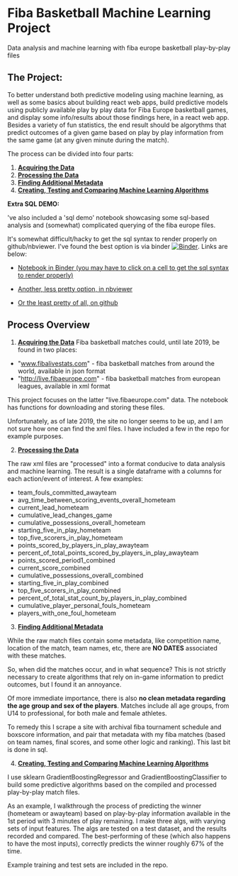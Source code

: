 # Fiba Basketball Machine Learning Project
Data analysis and machine learning with fiba europe basketball play-by-play files


## The Project:

To better understand both predictive modeling using machine learning, as well as some basics about building react web apps, build predictive models using publicly available play by play data for Fiba Europe basketball games, and display some info/results about those findings here, in a react web app. Besides a variety of fun statistics, the end result should be algorythms that predict outcomes of a given game based on play by play information from the same game (at any given minute during the match). 

The process can be divided into four parts: 

1. **[Acquiring the Data](fiba_part1_acquiring_data.ipynb)**
2. **[Processing the Data](fiba_part2_process_data.ipynb)**
3. **[Finding Additional Metadata](fiba_part3_finding_additional_metadata.ipynb)**
4. **[Creating, Testing and Comparing Machine Learning Algorithms](fiba_part4_making_algs.ipynb)**

**Extra SQL DEMO:** 

've also included a 'sql demo' notebook showcasing some sql-based analysis and (somewhat) complicated querying of the fiba europe files. 

It's somewhat difficult/hacky to get the sql syntax to render properly on github/nbviewer. I've found the best option is via binder [![Binder](https://mybinder.org/badge_logo.svg)](https://mybinder.org/v2/gh/insho/fiba-europe-basketball-project/master?filepath=fiba_europe_sql_demo.ipynb). Links are below:
* [Notebook in Binder (you may have to click on a cell to get the sql syntax to render properly)]((https://mybinder.org/v2/gh/insho/fiba-europe-basketball-project/master?filepath=fiba_europe_sql_demo.ipynb))

* [Another, less pretty option, in nbviewer](https://nbviewer.jupyter.org/github/insho/fiba-europe-basketball-project/blob/master/fiba_europe_sql_demo.ipynb) 
* [Or the least pretty of all, on github](fiba_europe_sql_demo.ipynb)

## Process Overview

1. **[Acquiring the Data](fiba_part1_acquiring_data.ipynb)**
Fiba basketball matches could, until late 2019, be found in two places:
* "www.fibalivestats.com" - fiba basketball matches from around the world, available in json format
* "http://live.fibaeurope.com" - fiba basketball matches from european leagues, available in xml format

This project focuses on the latter "live.fibaeurope.com" data. The notebook has functions for downloading and storing these files. 

Unfortunately, as of late 2019, the site no longer seems to be up, and I am not sure how one can find the xml files. I have included a few in the repo for example purposes. 

2. **[Processing the Data](fiba_part2_process_data.ipynb)**

The raw xml files are "processed" into a format conducive to data analysis and machine learning. The result is a single dataframe with a columns for each action/event of interest. A few examples:
* team_fouls_committed_awayteam
* avg_time_between_scoring_events_overall_hometeam
* current_lead_hometeam
* cumulative_lead_changes_game
* cumulative_possessions_overall_hometeam
* starting_five_in_play_hometeam
* top_five_scorers_in_play_hometeam
* points_scored_by_players_in_play_awayteam
* percent_of_total_points_scored_by_players_in_play_awayteam
* points_scored_period1_combined
* current_score_combined
* cumulative_possessions_overall_combined
* starting_five_in_play_combined
* top_five_scorers_in_play_combined
* percent_of_total_stat_count_by_players_in_play_combined
* cumulative_player_personal_fouls_hometeam
* players_with_one_foul_hometeam

3. **[Finding Additional Metadata](fiba_part3_finding_additional_metadata.ipynb)**

While the raw match files contain some metadata, like competition name, location of the match, team names, etc, there are **NO DATES** associated with these matches.

So, when did the matches occur, and in what sequence? This is not strictly necessary to create algorithms that rely on in-game information to predict outcomes, but I found it an annoyance.

Of more immediate importance, there is also **no clean metadata regarding the age group and sex of the players**. Matches include all age groups, from U14 to professional, for both male and female athletes.

To remedy this I scrape a site with archival fiba tournament schedule and boxscore information, and pair that metadata with my fiba matches (based on team names, final scores, and some other logic and ranking). This last bit is done in sql.

4. **[Creating, Testing and Comparing Machine Learning Algorithms](fiba_part4_making_algs.ipynb)**

I use sklearn GradientBoostingRegressor and GradientBoostingClassifier to build some predictive algorithms based on the compiled and processed play-by-play match files. 

As an example, I walkthrough the process of predicting the winner (hometeam or awayteam) based on play-by-play information available in the 1st period with 3 minutes of play remaining. I make three algs, with varying sets of input features. The algs are tested on a test dataset, and the results recorded and compared. The best-performing of these (which also happens to have the most inputs), correctly predicts the winner roughly 67% of the time.

Example training and test sets are included in the repo.

